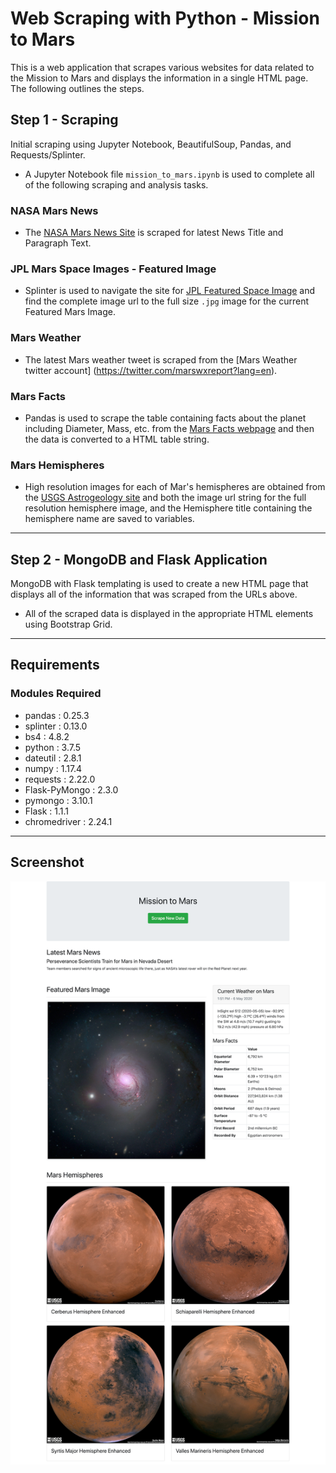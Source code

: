 # Web Scraping with Python - Mission to Mars

This is a web application that scrapes various websites for data related to the Mission to Mars and displays the information in a single HTML page. The following outlines the steps.

## Step 1 - Scraping

Initial scraping using Jupyter Notebook, BeautifulSoup, Pandas, and Requests/Splinter.

* A Jupyter Notebook file `mission_to_mars.ipynb` is used to complete all of the following scraping and analysis tasks.

### NASA Mars News

* The [NASA Mars News Site](https://mars.nasa.gov/news/) is scraped for latest News Title and Paragraph Text.

### JPL Mars Space Images - Featured Image

* Splinter is used to navigate the site for [JPL Featured Space Image](https://www.jpl.nasa.gov/spaceimages/?search=&category=Mars) and find the complete image url to the full size `.jpg` image for the current Featured Mars Image.

### Mars Weather

* The latest Mars weather tweet is scraped from the [Mars Weather twitter account] (https://twitter.com/marswxreport?lang=en).

### Mars Facts

* Pandas is used to scrape the table containing facts about the planet including Diameter, Mass, etc. from the [Mars Facts webpage](https://space-facts.com/mars/) and then the data is converted to a HTML table string.

### Mars Hemispheres

* High resolution images for each of Mar's hemispheres are obtained from the [USGS Astrogeology site](https://astrogeology.usgs.gov/search/results?q=hemisphere+enhanced&k1=target&v1=Mars) and both the image url string for the full resolution hemisphere image, and the Hemisphere title containing the hemisphere name are saved to variables.

- - -

## Step 2 - MongoDB and Flask Application

MongoDB with Flask templating is used to create a new HTML page that displays all of the information that was scraped from the URLs above.

* All of the scraped data is displayed in the appropriate HTML elements using Bootstrap Grid.

- - -

## Requirements
### Modules Required
* pandas           : 0.25.3
* splinter         : 0.13.0
* bs4              : 4.8.2
* python           : 3.7.5
* dateutil         : 2.8.1
* numpy            : 1.17.4
* requests         : 2.22.0
* Flask-PyMongo    : 2.3.0
* pymongo          : 3.10.1
* Flask            : 1.1.1
* chromedriver     : 2.24.1
 
 - - -

 ## Screenshot

 ![Screenshot](https://github.com/alapsraval/web-scraping-application/blob/master/screenshots/flask_app_screenshot.png)
